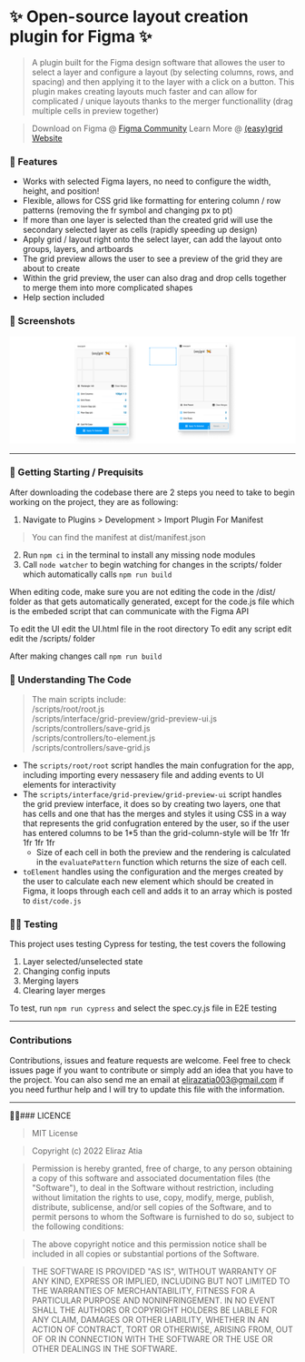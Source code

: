 # ✨ Open-source layout creation plugin for Figma ✨

> A plugin built for the Figma design software that allowes the user to select a layer and configure a layout (by selecting columns, rows, and spacing) and then applying it to the layer with a click on a button. This plugin makes creating layouts much faster and can allow for complicated / unique layouts thanks to the merger functionallity (drag multiple cells in preview together)

> Download on Figma @ [Figma Community]()
Learn More @ [(easy)grid Website]()

### 💫 Features
- Works with selected Figma layers, no need to configure the width, height, and position!
- Flexible, allows for CSS grid like formatting for entering column / row patterns (removing the fr symbol and changing px to pt)
- If more than one layer is selected than the created grid will use the secondary selected layer as cells (rapidly speeding up design)
- Apply grid / layout right onto the select layer, can add the layout onto groups, layers, and artboards
- The grid preview allows the user to see a preview of the grid they are about to create
- Within the grid preview, the user can also drag and drop cells together to merge them into more complicated shapes
- Help section included

### 📸 Screenshots
![Screenshot of app](https://github.com/eliraz003/easygrid-plugin/blob/main/preview-screenshot.png?raw=true)

---

### 🏃️ Getting Starting / Prequisits 
<!-- > After downloading the project, open Figma and open a project
Navigate to Plugins > Development > Import Plugin For Manifest
You can find the manifest at dist/manifest.json -->

After downloading the codebase there are 2 steps you need to take to begin working on the project, they are as following:<br>
1. Navigate to Plugins > Development > Import Plugin For Manifest
> You can find the manifest at dist/manifest.json <br>
2. Run `npm ci` in the terminal to install any missing node modules<br>
3. Call `node watcher` to begin watching for changes in the scripts/ folder which automatically calls `npm run build`<br>

When editing code, make sure you are not editing the code in the /dist/ folder as that gets automatically generated, 
except for the code.js file which is the embeded script that can communicate with the Figma API

To edit the UI edit the UI.html file in the root directory
To edit any script edit edit the /scripts/ folder

After making changes call `npm run build` 

### 🧐 Understanding The Code

> The main scripts include:<br>
/scripts/root/root.js<br>
/scripts/interface/grid-preview/grid-preview-ui.js<br>
/scripts/controllers/save-grid.js<br>
/scripts/controllers/to-element.js<br>
/scripts/controllers/save-grid.js<br>

- The `scripts/root/root` script handles the main confugration for the app, including importing every nessasery file and adding events to UI elements for interactivity
- The `scripts/interface/grid-preview/grid-preview-ui` script handles the grid preview interface, it does so by creating two layers, one that has cells and one that has the merges and styles it using CSS in a way that represents the grid confugration entered by the user, so if the user has entered columns to be 1*5 than the grid-column-style will be 1fr 1fr 1fr 1fr 1fr
    - Size of each cell in both the preview and the rendering is calculated in the `evaluatePattern` function which returns the size of each cell.
- `toElement` handles using the configuration and the merges created by the user to calculate each new element which should be created in Figma, it loops through each cell and adds it to an array which is posted to `dist/code.js`

### 👨‍🔧 Testing

This project uses testing Cypress for testing, the test covers the following<br>
1. Layer selected/unselected state<br>
2. Changing config inputs<br>
3. Merging layers<br>
4. Clearing layer merges<br>

To test, run `npm run cypress` and select the spec.cy.js file in E2E testing

---
### Contributions

Contributions, issues and feature requests are welcome. Feel free to check issues page if you want to contribute or simply add an idea that you have to the project. You can also send me an email at [elirazatia003@gmail.com]() if you need furthur help and I will try to update this file with the information.

---

👨‍🔧### LICENCE

> MIT License

> Copyright (c) 2022 Eliraz Atia

> Permission is hereby granted, free of charge, to any person obtaining a copy
of this software and associated documentation files (the "Software"), to deal
in the Software without restriction, including without limitation the rights
to use, copy, modify, merge, publish, distribute, sublicense, and/or sell
copies of the Software, and to permit persons to whom the Software is
furnished to do so, subject to the following conditions:

> The above copyright notice and this permission notice shall be included in all
copies or substantial portions of the Software.

> THE SOFTWARE IS PROVIDED "AS IS", WITHOUT WARRANTY OF ANY KIND, EXPRESS OR
IMPLIED, INCLUDING BUT NOT LIMITED TO THE WARRANTIES OF MERCHANTABILITY,
FITNESS FOR A PARTICULAR PURPOSE AND NONINFRINGEMENT. IN NO EVENT SHALL THE
AUTHORS OR COPYRIGHT HOLDERS BE LIABLE FOR ANY CLAIM, DAMAGES OR OTHER
LIABILITY, WHETHER IN AN ACTION OF CONTRACT, TORT OR OTHERWISE, ARISING FROM,
OUT OF OR IN CONNECTION WITH THE SOFTWARE OR THE USE OR OTHER DEALINGS IN THE
SOFTWARE.
